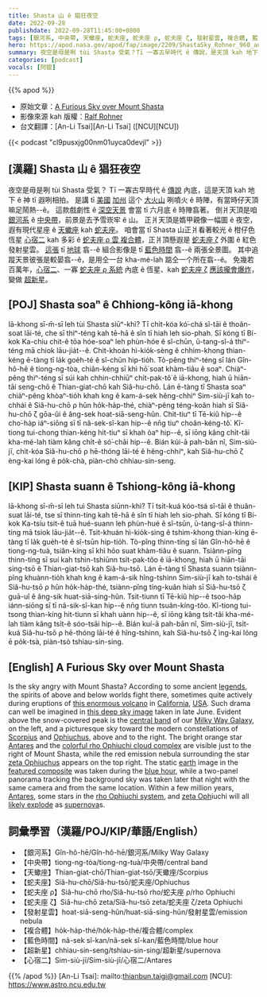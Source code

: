 ```yaml
---
title: Shasta 山 ê 猖狂夜空
date: 2022-09-28
publishdate: 2022-09-28T11:45:00+0800
tags: [銀河系, 中央帶, 天蠍座, 蛇夫座, 蛇夫座 ρ, 蛇夫座 ζ, 發射星雲, 複合體, 藍色時間, 超新星, 心宿二]
hero: https://apod.nasa.gov/apod/fap/image/2209/ShastaSky_Rohner_960_annotated.jpg
summary: 夜空是毋是咧 tùi Shasta 受氣？Tī 一寡古早時代 ê 傳說，是天頂 kah 地下 ê 神 tī 遐咧相拍。
categories: [podcast]
vocals: [阿錕]
---
```


{{% apod %}}

- 原始文章：[A Furious Sky over Mount Shasta](https://apod.nasa.gov/apod/ap220928.html)
- 影像來源 kah 版權：[Ralf Rohner](https://www.instagram.com/skypointer2000/)
- 台文翻譯：[An-Li Tsai][An-Li Tsai] ([NCU][NCU])

{{< podcast "cl9pusxjg00nm01uyca0devjl" >}}

## [漢羅] Shasta 山 ê 猖狂夜空
夜空是毋是咧 tùi Shasta 受氣？
Tī 一寡古早時代 ê [傳說][legends] 內底，這是天頂 kah 地下 ê 神 tī 遐咧相拍。
是講 tī [美國][USA] [加州][California] 這个 [大火山][this enormous volcano] 咧噴火 ê 時陣，有當時仔天頂嘛足鬧熱--ê。
這款戲劇性 ê [深空天景][this deep sky image] 會當 tī 六月底 ê 時陣翕著。
倒爿天頂是咱 [銀河系][Milky Way Galaxy] ê [中央帶][central band]，前景是去予雪崁牢 ê 山。
正爿天頂是媠甲親像一幅圖 ê 夜空，遐有現代星座 ê [天蠍座][Scorpius] kah [蛇夫座][Ophiuchus]。
咱會當 tī Shasta 山正爿看著較光 ê 柑仔色恆星 [心宿二][Antares 1] kah 多彩 ê [蛇夫座 ρ 雲 複合體][colorful rho Ophiuchi cloud complex]，正爿頂懸遐是 [蛇夫座 ζ][zeta Ophiuchus] 外圍 ê 紅色發射星雲。
[這張][featured composite] tī [地球][earth] 翕--ê 組合影像是 tī [藍色時間][blue hour] 翕--ê 兩張全景圖。
其中追蹤天景彼張是較晏翕--ê，是用仝一台 kha-mé-lah 踮仝一个所在翕--ê。
免幾若百萬年，[心宿二][Antares 2]、一寡 [蛇夫座 ρ 系統][rho Ophiuchi system] 內底 ê 恆星、kah [蛇夫座 ζ][zeta Oph] [應該攏會爆炸][likely explode]，變做 [超新星][supernova]。

## [POJ] Shasta soaⁿ ê Chhiong-kông iā-khong
Iā-khong sī-m̄-sī leh tùi Shasta siūⁿ-khì?
Tī chi̍t-kóa kó͘-chá sî-tāi ê thoân-soat lāi-té, che sī thiⁿ-téng kah tē-hā ê sîn tī hiah leh sio-phah.
Sī kóng tī Bí-kok Ka-chiu chit-ê tōa hóe-soaⁿ leh phùn-hóe ê sî-chūn, ū-tang-sî-á thiⁿ-téng mā chiok lāu-jia̍t--ê.
Chit-khoán hì-kio̍k-sèng ê chhim-khong thian-kéng ē-tàng tī la̍k goe̍h-té ê sî-chūn hip-tio̍h.
Tò-pêng thiⁿ-téng sī lán Gîn-hô-hē ê tiong-ng-tòa, chiân-kéng sī khì hō͘ soat khàm-tiâu ê soaⁿ.
Chiàⁿ-pêng thiⁿ-téng sī súi kah chhin-chhiūⁿ chi̍t-pak-tô͘ ê iā-khong, hiah ū hiān-tāi seng-chō ê Thian-giat-chō kah Siâ-hu-chō.
Lán ē-tàng tī Shasta soaⁿ chiàⁿ-pêng khòaⁿ-tio̍h khah kng ê kam-á-sek hêng-chhiⁿ Sim-siù-jī  kah to-chhái ê Siâ-hu-chō ρ hûn ho̍k-ha̍p-thé, chiàⁿ-pêng téng-koân hiah sī Siâ-hu-chō ζ gōa-ûi ê âng-sek hoat-siā-seng-hûn.
Chit-tiuⁿ tī Tē-kiû hip--ê cho͘-ha̍p iáⁿ-siōng sī tī nâ-sek-sî-kan hip--ê nn̄g tiuⁿ choân-kéng-tô͘.
Kî-tiong tui-chong thian-kéng hit-tiuⁿ sī khah òaⁿ hip--ê, sī iōng kâng chi̍t-tâi kha-mé-lah tiàm kâng chi̍t-ê só͘-chāi hip--ê.
Bián kúi-ā pah-bān nî, Sim-siù-jī, chi̍t-kóa Siâ-hu-chō ρ hē-thóng lāi-té ê hêng-chhiⁿ, kah Siâ-hu-chō ζ èng-kai lóng ē po̍k-chà, piàn-chò chhiau-sin-seng.

## [KIP] Shasta suann ê Tshiong-kông iā-khong
Iā-khong sī-m̄-sī leh tuì Shasta siūnn-khì?
Tī tsi̍t-kuá kóo-tsá sî-tāi ê thuân-suat lāi-té, tse sī thinn-tíng kah tē-hā ê sîn tī hiah leh sio-phah.
Sī kóng tī Bí-kok Ka-tsiu tsit-ê tuā hué-suann leh phùn-hué ê sî-tsūn, ū-tang-sî-á thinn-tíng mā tsiok lāu-jia̍t--ê.
Tsit-khuán hì-kio̍k-sìng ê tshim-khong thian-kíng ē-tàng tī la̍k gue̍h-té ê sî-tsūn hip-tio̍h.
Tò-pîng thinn-tíng sī lán Gîn-hô-hē ê tiong-ng-tuà, tsiân-kíng sī khì hōo suat khàm-tiâu ê suann.
Tsiànn-pîng thinn-tíng sī suí kah tshin-tshiūnn tsi̍t-pak-tôo ê iā-khong, hiah ū hiān-tāi sing-tsō ê Thian-giat-tsō kah Siâ-hu-tsō.
Lán ē-tàng tī Shasta suann tsiànn-pîng khuànn-tio̍h khah kng ê kam-á-sik hîng-tshinn Sim-siù-jī  kah to-tshái ê Siâ-hu-tsō ρ hûn ho̍k-ha̍p-thé, tsiànn-pîng tíng-kuân hiah sī Siâ-hu-tsō ζ guā-uî ê âng-sik huat-siā-sing-hûn.
Tsit-tiunn tī Tē-kiû hip--ê tsoo-ha̍p iánn-siōng sī tī nâ-sik-sî-kan hip--ê nn̄g tiunn tsuân-kíng-tôo.
Kî-tiong tui-tsong thian-kíng hit-tiunn sī khah uànn hip--ê, sī iōng kâng tsi̍t-tâi kha-mé-lah tiàm kâng tsi̍t-ê sóo-tsāi hip--ê.
Bián kuí-ā pah-bān nî, Sim-siù-jī, tsi̍t-kuá Siâ-hu-tsō ρ hē-thóng lāi-té ê hîng-tshinn, kah Siâ-hu-tsō ζ ìng-kai lóng ē po̍k-tsà, piàn-tsò tshiau-sin-sing.

## [English] A Furious Sky over Mount Shasta
Is the sky angry with Mount Shasta?
According to some ancient [legends][legends], the spirits of above and below worlds fight there, sometimes quite actively during eruptions of [this enormous volcano][this enormous volcano] in [California][California], [USA][USA].
Such drama can well be imagined in [this deep sky image][this deep sky image] taken in late June.
Evident above the snow-covered peak is the [central band][central band] of our [Milky Way Galaxy][Milky Way Galaxy], on the left, and a picturesque sky toward the modern constellations of [Scorpius][Scorpius] and [Ophiuchus][Ophiuchus], above and to the right.
The bright orange star [Antares][Antares 1] and the [colorful rho Ophiuchi cloud complex][colorful rho Ophiuchi cloud complex] are visible just to the right of Mount Shasta, while the red emission nebula surrounding the star [zeta Ophiuchus][zeta Ophiuchus] appears on the top right.
The static [earth][earth] image in the [featured composite][featured composite] was taken during the [blue hour][blue hour], while a two-panel panorama tracking the background sky was taken later that night with the same camera and from the same location.
Within a few million years, [Antares][Antares 2], some stars in the [rho Ophiuchi system][rho Ophiuchi system], and [zeta Oph][zeta Oph]iuchi will all [likely explode][likely explode] as [supernova][supernova]s.

## 詞彙學習（漢羅/POJ/KIP/華語/English）
- 【銀河系】Gîn-hô-hē/Gîn-hô-hē/銀河系/Milky Way Galaxy
- 【中央帶】tiong-ng-tòa/tiong-ng-tuà/中央帶/central band
- 【天蠍座】Thian-giat-chō/Thian-giat-tsō/天蠍座/Scorpius
- 【蛇夫座】Siâ-hu-chō/Siâ-hu-tsō/蛇夫座/Ophiuchus
- 【蛇夫座 ρ】Siâ-hu-chō rho/Siâ-hu-tsō rho/蛇夫座 ρ/rho Ophiuchi
- 【蛇夫座 ζ】Siâ-hu-chō zeta/Siâ-hu-tsō zeta/蛇夫座 ζ/zeta Ophiuchi
- 【發射星雲】hoat-siā-seng-hûn/huat-siā-sing-hûn/發射星雲/emission nebula
- 【複合體】ho̍k-ha̍p-thé/ho̍k-ha̍p-thé/複合體/complex
- 【藍色時間】nâ-sek sî-kan/nâ-sek sî-kan/藍色時間/blue hour
- 【超新星】chhiau-sin-seng/tshiau-sin-sing/超新星/supernova
- 【心宿二】Sim-siù-jī/Sim-siù-jī/心宿二/Antares

{{% /apod %}}
[An-Li Tsai]: mailto:thianbun.taigi@gmail.com
[NCU]: https://www.astro.ncu.edu.tw

[copyright]: https://apod.nasa.gov/apod/fap/lib/about_apod.html#srapply

[legends]:https://en.wikipedia.org/wiki/Legends_of_Mount_Shasta
[this enormous volcano]:https://en.wikipedia.org/wiki/Mount_Shasta
[California]:https://en.wikipedia.org/wiki/California
[USA]:https://en.wikipedia.org/wiki/United_States
[this deep sky image]:https://www.instagram.com/p/CiIUKshgSv4/
[central band]:https://apod.nasa.gov/apod/ap070930.html
[Milky Way Galaxy]:https://solarsystem.nasa.gov/resources/285/the-milky-way-galaxy/
[Scorpius]:https://chandra.harvard.edu/photo/constellations/scorpius.html
[Ophiuchus]:https://chandra.harvard.edu/photo/constellations/ophiuchus.html
[Antares 1]:https://en.wikipedia.org/wiki/Antares
[colorful rho Ophiuchi cloud complex]:https://apod.nasa.gov/apod/ap201014.html
[zeta Ophiuchus]:https://en.wikipedia.org/wiki/Zeta_Ophiuchi
[earth]:https://solarsystem.nasa.gov/planets/earth/in-depth/
[featured composite]:https://www.instagram.com/p/CiDjjPTMZVZ/
[blue hour]:https://apod.nasa.gov/apod/ap191011.html
[Antares 2]:https://apod.nasa.gov/apod/ap970624.html
[rho Ophiuchi system]:https://en.wikipedia.org/wiki/Rho_Ophiuchi
[zeta Oph]:https://apod.nasa.gov/apod/ap200202.html
[likely explode]:https://thechive.com/wp-content/uploads/2021/08/daily_picdump_3789_640_10-1.jpg
[supernova]:https://youtu.be/aysiMbgml5g

